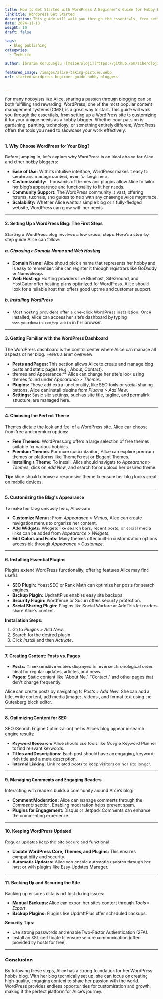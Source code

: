 ```yaml
---
title: How to Get Started with WordPress A Beginner's Guide for Hobby Bloggers
linkTitle: Wordpress Get Started
description: This guide will walk you through the essentials, from setting up a WordPress site to customizing it for your unique needs as a hobby blogger.
date: 2024-11-13
weight: 10
draft: false

tags:
  - blog publishing
categories:
  - TechLife

author: İbrahim Korucuoğlu ([@siberoloji](https://github.com/siberoloji))

featured_image: /images/alice-taking-picture.webp
url: started-wordpress-beginner-guide-hobby-bloggers


---
```


For many hobbyists like [Alice](/if-alice-decides-to-write-blog-posts/), sharing a passion through blogging can be both fulfilling and rewarding. WordPress, one of the most popular content management systems (CMS), is a great way to start. This guide will walk you through the essentials, from setting up a WordPress site to customizing it for your unique needs as a hobby blogger. Whether your passion is gardening, painting, technology, or something entirely different, WordPress offers the tools you need to showcase your work effectively.

---

#### **1. Why Choose WordPress for Your Blog?**

Before jumping in, let's explore why WordPress is an ideal choice for Alice and other hobby bloggers:

- **Ease of Use:** With its intuitive interface, WordPress makes it easy to create and manage content, even for beginners.
- **Customizability:** Thousands of themes and plugins allow Alice to tailor her blog’s appearance and functionality to fit her needs.
- **Community Support:** The WordPress community is vast, offering forums, tutorials, and guides to help with any challenge Alice might face.
- **Scalability:** Whether Alice wants a simple blog or a fully-fledged website, WordPress can grow with her needs.

---

#### **2. Setting Up a WordPress Blog: The First Steps**

Starting a WordPress blog involves a few crucial steps. Here’s a step-by-step guide Alice can follow:

##### **a. Choosing a Domain Name and Web Hosting**

- **Domain Name:** Alice should pick a name that represents her hobby and is easy to remember. She can register it through registrars like GoDaddy or Namecheap.
- **Web Hosting:** Hosting providers like Bluehost, SiteGround, and HostGator offer hosting plans optimized for WordPress. Alice should look for a reliable host that offers good uptime and customer support.

##### **b. Installing WordPress**

- Most hosting providers offer a one-click WordPress installation. Once installed, Alice can access her site’s dashboard by typing `www.yourdomain.com/wp-admin` in her browser.

---

#### **3. Getting Familiar with the WordPress Dashboard**

The WordPress dashboard is the control center where Alice can manage all aspects of her blog. Here’s a brief overview:

- **Posts and Pages:** This section allows Alice to create and manage blog posts and static pages (e.g., About, Contact).
- themes and Appearance:** Alice can change her site's look using themes found under *Appearance > Themes*.
- **Plugins:** These add extra functionality, like SEO tools or social sharing buttons. Alice can install plugins from *Plugins > Add New*.
- **Settings:** Basic site settings, such as site title, tagline, and permalink structure, are managed here.

---

#### **4. Choosing the Perfect Theme**

Themes dictate the look and feel of a WordPress site. Alice can choose from free and premium options:

- **Free Themes:** WordPress.org offers a large selection of free themes suitable for various hobbies.
- **Premium Themes:** For more customization, Alice can explore premium themes on platforms like ThemeForest or Elegant Themes.
- **Installing a Theme:** To install, Alice should navigate to *Appearance > Themes*, click on *Add New*, and search for or upload her desired theme.

**Tip:** Alice should choose a responsive theme to ensure her blog looks great on mobile devices.

---

#### **5. Customizing the Blog's Appearance**

To make her blog uniquely hers, Alice can:

- **Customize Menus:** From *Appearance > Menus*, Alice can create navigation menus to organize her content.
- **Add Widgets:** Widgets like search bars, recent posts, or social media links can be added from *Appearance > Widgets*.
- **Edit Colors and Fonts:** Many themes offer built-in customization options accessible through *Appearance > Customize*.

---

#### **6. Installing Essential Plugins**

Plugins extend WordPress functionality, offering features Alice may find useful:

- **SEO Plugin:** Yoast SEO or Rank Math can optimize her posts for search engines.
- **Backup Plugin:** UpdraftPlus enables easy site backups.
- **Security Plugin:** Wordfence or Sucuri offers security protection.
- **Social Sharing Plugin:** Plugins like Social Warfare or AddThis let readers share Alice’s content.

**Installation Steps:**

1. Go to *Plugins > Add New*.
2. Search for the desired plugin.
3. Click *Install* and then *Activate*.

---

#### **7. Creating Content: Posts vs. Pages**

- **Posts:** Time-sensitive entries displayed in reverse chronological order. Ideal for regular updates, articles, and news.
- **Pages:** Static content like "About Me," "Contact," and other pages that don't change frequently.

Alice can create posts by navigating to *Posts > Add New*. She can add a title, write content, add media (images, videos), and format text using the Gutenberg block editor.

---

#### **8. Optimizing Content for SEO**

SEO (Search Engine Optimization) helps Alice’s blog appear in search engine results:

- **Keyword Research:** Alice should use tools like Google Keyword Planner to find relevant keywords.
- **Titles and Descriptions:** Each post should have an engaging, keyword-rich title and a meta description.
- **Internal Linking:** Link related posts to keep visitors on her site longer.

---

#### **9. Managing Comments and Engaging Readers**

Interacting with readers builds a community around Alice’s blog:

- **Comment Moderation:** Alice can manage comments through the *Comments* section. Enabling moderation helps prevent spam.
- **Plugins for Engagement:** Disqus or Jetpack Comments can enhance the commenting experience.

---

#### **10. Keeping WordPress Updated**

Regular updates keep the site secure and functional:

- **Update WordPress Core, Themes, and Plugins:** This ensures compatibility and security.
- **Automatic Updates:** Alice can enable automatic updates through her host or with plugins like Easy Updates Manager.

---

#### **11. Backing Up and Securing the Site**

Backing up ensures data is not lost during issues:

- **Manual Backups:** Alice can export her site’s content through *Tools > Export*.
- **Backup Plugins:** Plugins like UpdraftPlus offer scheduled backups.

**Security Tips:**

- Use strong passwords and enable Two-Factor Authentication (2FA).
- Install an SSL certificate to ensure secure communication (often provided by hosts for free).

---

### **Conclusion**

By following these steps, Alice has a strong foundation for her WordPress hobby blog. With her blog technically set up, she can focus on creating high-quality, engaging content to share her passion with the world. WordPress provides endless opportunities for customization and growth, making it the perfect platform for Alice’s journey.
